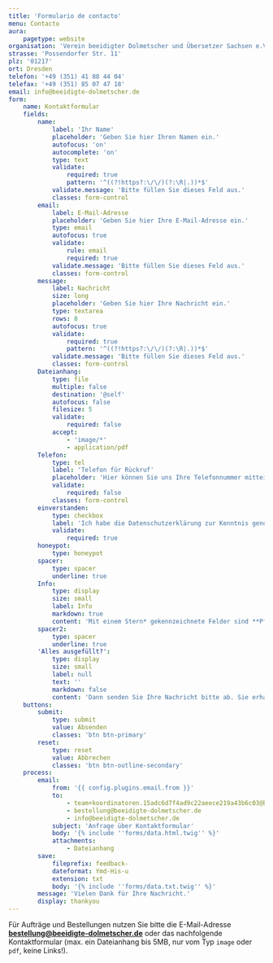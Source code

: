 ```yaml
---
title: 'Formulario de contacto'
menu: Contacto
aura:
    pagetype: website
organisation: 'Verein beeidigter Dolmetscher und Übersetzer Sachsen e.V.'
strasse: 'Possendorfer Str. 11'
plz: '01217'
ort: Dresden
telefon: '+49 (351) 41 88 44 04'
telefax: '+49 (351) 85 07 47 18'
email: info@beeidigte-dolmetscher.de
form:
    name: Kontaktformular
    fields:
        name:
            label: 'Ihr Name'
            placeholder: 'Geben Sie hier Ihren Namen ein.'
            autofocus: 'on'
            autocomplete: 'on'
            type: text
            validate:
                required: true
                pattern: '^((?!https?:\/\/)(?:\R|.))*$'
            validate.message: 'Bitte füllen Sie dieses Feld aus.'
            classes: form-control
        email:
            label: E-Mail-Adresse
            placeholder: 'Geben Sie hier Ihre E-Mail-Adresse ein.'
            type: email
            autofocus: true
            validate:
                rule: email
                required: true
            validate.message: 'Bitte füllen Sie dieses Feld aus.'
            classes: form-control
        message:
            label: Nachricht
            size: long
            placeholder: 'Geben Sie hier Ihre Nachricht ein.'
            type: textarea
            rows: 8
            autofocus: true
            validate:
                required: true
                pattern: '^((?!https?:\/\/)(?:\R|.))*$'
            validate.message: 'Bitte füllen Sie dieses Feld aus.'
            classes: form-control
        Dateianhang:
            type: file
            multiple: false
            destination: '@self'
            autofocus: false
            filesize: 5
            validate:
                required: false
            accept:
                - 'image/*'
                - application/pdf
        Telefon:
            type: tel
            label: 'Telefon für Rückruf'
            placeholder: 'Hier können Sie uns Ihre Telefonnummer mitteilen.'
            validate:
                required: false
            classes: form-control
        einverstanden:
            type: checkbox
            label: 'Ich habe die Datenschutzerklärung zur Kenntnis genommen und bin mit der Speicherung und Verarbeitung meiner über das Kontaktformular gesendeten Daten einverstanden.'
            validate:
                required: true
        honeypot:
            type: honeypot
        spacer:
            type: spacer
            underline: true
        Info:
            type: display
            size: small
            label: Info
            markdown: true
            content: 'Mit einem Stern* gekennzeichnete Felder sind **Pflichtfelder** und können nicht leer gelassen werden.'
        spacer2:
            type: spacer
            underline: true
        'Alles ausgefüllt?':
            type: display
            size: small
            label: null
            text: ''
            markdown: false
            content: 'Dann senden Sie Ihre Nachricht bitte ab. Sie erhalten schnellstmöglich Antwort.'
    buttons:
        submit:
            type: submit
            value: Absenden
            classes: 'btn btn-primary'
        reset:
            type: reset
            value: Abbrechen
            classes: 'btn btn-outline-secondary'
    process:
        email:
            from: '{{ config.plugins.email.from }}'
            to:
                - team+koordinatoren.15adc6d7f4ad9c22aeece219a43b6c03@beeidigte-dolmetscher.de
                - bestellung@beeidigte-dolmetscher.de
                - info@beeidigte-dolmetscher.de
            subject: 'Anfrage über Kontaktformular'
            body: '{% include ''forms/data.html.twig'' %}'
            attachments:
                - Dateianhang
        save:
            fileprefix: feedback-
            dateformat: Ymd-His-u
            extension: txt
            body: '{% include ''forms/data.txt.twig'' %}'
        message: 'Vielen Dank für Ihre Nachricht.'
        display: thankyou
---
```


Für Aufträge und Bestellungen nutzen Sie bitte die E-Mail-Adresse **[bestellung@beeidigte-dolmetscher.de](mailto:bestellung@beeidigte-dolmetscher.de)** oder das nachfolgende Kontaktformular (max. ein Dateianhang bis 5MB, nur vom Typ `image` oder `pdf`, keine Links!).